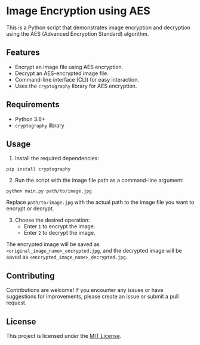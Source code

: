 # Image Encryption using AES

This is a Python script that demonstrates image encryption and decryption using the AES (Advanced Encryption Standard) algorithm.

## Features

- Encrypt an image file using AES encryption.
- Decrypt an AES-encrypted image file.
- Command-line interface (CLI) for easy interaction.
- Uses the `cryptography` library for AES encryption.

## Requirements

- Python 3.6+
- `cryptography` library

## Usage

1. Install the required dependencies:

```shell
pip install cryptography
```

2. Run the script with the image file path as a command-line argument:

```shell
python main.py path/to/image.jpg
```

Replace `path/to/image.jpg` with the actual path to the image file you want to encrypt or decrypt.

3. Choose the desired operation:
   - Enter `1` to encrypt the image.
   - Enter `2` to decrypt the image.

The encrypted image will be saved as `<original_image_name>_encrypted.jpg`, and the decrypted image will be saved as `<encrypted_image_name>_decrypted.jpg`.

## Contributing

Contributions are welcome! If you encounter any issues or have suggestions for improvements, please create an issue or submit a pull request.

## License

This project is licensed under the [MIT License](LICENSE).


